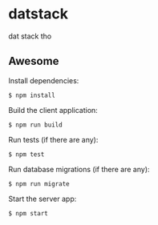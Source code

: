 # datstack

dat stack tho

## Awesome

Install dependencies:

```
$ npm install
```

Build the client application:

```
$ npm run build
```

Run tests (if there are any):

```
$ npm test
```

Run database migrations (if there are any):

```
$ npm run migrate
```

Start the server app:

```
$ npm start
```


